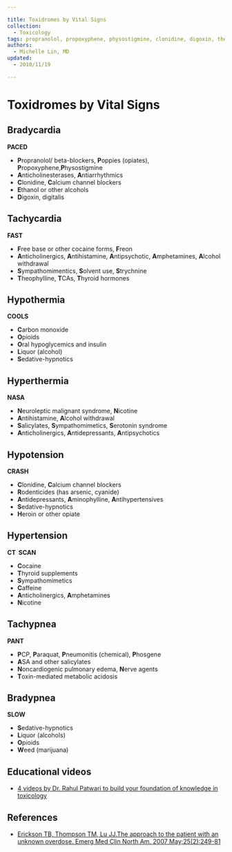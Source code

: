 ```yaml
---

title: Toxidromes by Vital Signs
collection:
  - Toxicology
tags: propranolol, propoxyphene, physostigmine, clonidine, digoxin, theophylline, clonidine, aminophylline,
authors:
  - Michelle Lin, MD
updated:
  - 2010/11/19

---
```


# Toxidromes by Vital Signs

## Bradycardia

**PACED**

-   **P**ropranolol/ beta-blockers, **P**oppies (opiates), **P**ropoxyphene,**P**hysostigmine 
-   **A**nticholinesterases, **A**ntiarrhythmics
-   **C**lonidine, **C**alcium channel blockers 
-   **E**thanol or other alcohols
-   **D**igoxin, digitalis

## Tachycardia

**FAST**

-   **F**ree base or other cocaine forms, **F**reon 
-   **A**nticholinergics, **A**ntihistamine, **A**ntipsychotic, **A**mphetamines, **A**lcohol withdrawal
-   **S**ympathomimentics, **S**olvent use, **S**trychnine 
-   **T**heophylline, **T**CAs, **T**hyroid hormones

## Hypothermia

**COOLS**

-   **C**arbon monoxide
-   **O**pioids
-   **O**ral hypoglycemics and insulin
-   **L**iquor (alcohol)
-   **S**edative-hypnotics 

## Hyperthermia

**NASA**

-   **N**euroleptic malignant syndrome, **N**icotine
-   **A**ntihistamine, **A**lcohol withdrawal
-   **S**alicylates, **S**ympathomimetics, **S**erotonin syndrome
-   **A**nticholinergics, **A**ntidepressants, **A**ntipsychotics 

## Hypotension

**CRASH**

-   **C**lonidine, **C**alcium channel blockers
-   **R**odenticides (has arsenic, cyanide)
-   **A**ntidepressants, **A**minophylline, **A**ntihypertensives
-   **S**edative-hypnotics
-   **H**eroin or other opiate 

## Hypertension

**CT  SCAN**

-   **C**ocaine
-   **T**hyroid supplements
-   **S**ympathomimetics
-   **C**affeine
-   **A**nticholinergics, **A**mphetamines
-   **N**icotine 

## Tachypnea

**PANT**

-   **P**CP, **P**araquat, **P**neumonitis (chemical), **P**hosgene 
-   **A**SA and other salicylates
-   **N**oncardiogenic pulmonary edema, **N**erve agents 
-   **T**oxin-mediated metabolic acidosis 

## Bradypnea

**SLOW**

-   **S**edative-hypnotics
-   **L**iquor (alcohols)
-   **O**pioids
-   **W**eed (marijuana) 

## Educational videos

-   [4 videos by Dr. Rahul Patwari to build your foundation of knowledge in toxicology](http://academiclifeinem.com/patwari-academy-videos-toxicology/)

## References

-   [Erickson TB, Thompson TM, Lu JJ.The approach to the patient with an unknown overdose. Emerg Med Clin North Am. 2007 May;25(2):249-81](http://www.ncbi.nlm.nih.gov/pubmed/?term=17482020)
